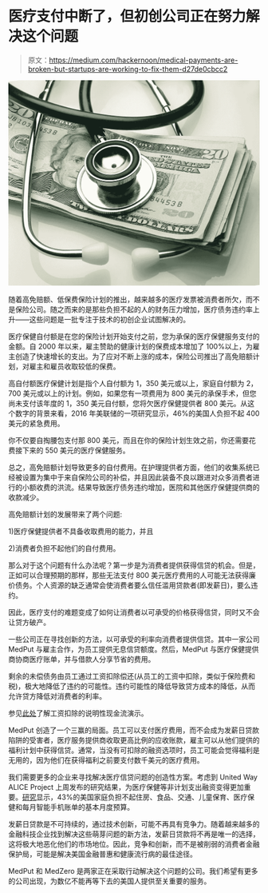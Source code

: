 # 医疗支付中断了，但初创公司正在努力解决这个问题

> 原文：<https://medium.com/hackernoon/medical-payments-are-broken-but-startups-are-working-to-fix-them-d27de0cbcc2>

![](img/11a2d54e14c60ec011df5c252a782f83.png)

随着高免赔额、低保费保险计划的推出，越来越多的医疗发票被消费者所欠，而不是保险公司。随之而来的是那些负担不起的人的财务压力增加，医疗债务违约率上升——这些问题是一批专注于技术的初创企业试图解决的。

医疗保健自付额是在您的保险计划开始支付之前，您为承保的医疗保健服务支付的金额。自 2000 年以来，雇主赞助的健康计划的保费成本增加了 100%以上，为雇主创造了快速增长的支出。为了应对不断上涨的成本，保险公司推出了高免赔额计划，对雇主和雇员收取较低的保费。

高自付额医疗保健计划是指个人自付额为 1，350 美元或以上，家庭自付额为 2，700 美元或以上的计划。例如，如果您有一项费用为 800 美元的承保手术，但您尚未支付该年度的 1，350 美元自付额，您将欠医疗保健提供者 800 美元。从这个数字的背景来看，2016 年美联储的一项研究显示，46%的美国人负担不起 400 美元的紧急费用。

你不仅要自掏腰包支付那 800 美元，而且在你的保险计划生效之前，你还需要花费接下来的 550 美元的医疗保健服务。

总之，高免赔额计划导致更多的自付费用。在护理提供者方面，他们的收集系统已经被设置为集中于来自保险公司的补偿，并且因此装备不良以跟进对众多消费者进行的小额收费的洪流。结果导致医疗债务违约增加，医院和其他医疗保健提供商的收款减少。

高免赔额计划的发展带来了两个问题:

1)医疗保健提供者不具备收取费用的能力，并且

2)消费者负担不起他们的自付费用。

那么对于这个问题有什么办法呢？第一步是为消费者提供获得信贷的机会。但是，正如可以合理预期的那样，那些无法支付 800 美元医疗费用的人可能无法获得廉价债务。个人资源的缺乏通常会使消费者要么信任滥用贷款者(即发薪日)，要么违约。

因此，医疗支付的难题变成了如何让消费者以可承受的价格获得信贷，同时又不会让贷方破产。

一些公司正在寻找创新的方法，以可承受的利率向消费者提供信贷。其中一家公司 MedPut 与雇主合作，为员工提供无息信贷额度。然后，MedPut 与医疗保健提供商协商医疗账单，并与借款人分享节省的费用。

剩余的未偿债务由员工通过工资扣除偿还(从员工的工资中扣除，类似于保险费和税)，极大地降低了违约的可能性。违约可能性的降低导致贷方成本的降低，从而允许贷方降低对消费者的利率。

参见[此处](https://docs.google.com/spreadsheets/d/15fdNWV0pXeDwjTNvtjq3vJJmrW1BZ7PM0qLpFrXEYE4/edit?usp=sharing)了解工资扣除的说明性现金流演示。

MedPut 创造了一个三赢的局面。员工可以支付医疗费用，而不会成为发薪日贷款陷阱的受害者，医疗服务提供商收取更高比例的应收账款，雇主可以从他们提供的福利计划中获得信贷。通常，当没有可扣除的融资选项时，员工可能会觉得福利是无用的，因为他们在获得福利之前要支付数千美元的医疗费用。

我们需要更多的企业来寻找解决医疗信贷问题的创造性方案。考虑到 United Way ALICE Project 上周发布的研究结果，为医疗保健等非计划支出融资变得更加重要。[研究](https://www.marketwatch.com/story/50-million-american-households-cant-afford-basic-living-expenses-2018-05-18)显示，43%的美国家庭负担不起住房、食品、交通、儿童保育、医疗保健和每月智能手机账单的基本月度预算。

发薪日贷款是不可持续的，通过技术创新，可能不再具有竞争力。随着越来越多的金融科技企业找到解决这些萌芽问题的新方法，发薪日贷款将不再是唯一的选择，这将极大地恶化他们的市场地位。因此，竞争和创新，而不是被削弱的消费者金融保护局，可能是解决美国金融普惠和健康流行病的最佳途径。

MedPut 和 MedZero 是两家正在采取行动解决这个问题的公司。我们希望有更多的公司出现，为数亿不能再等下去的美国人提供至关重要的服务。